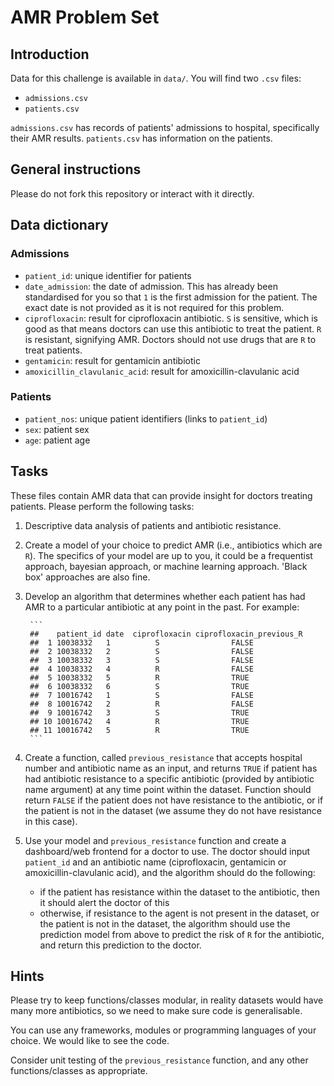 # AMR Problem Set

## Introduction

Data for this challenge is available in `data/`. You will find two `.csv` files:

* `admissions.csv`
* `patients.csv`

`admissions.csv` has records of patients' admissions to hospital, specifically their AMR results. `patients.csv` has information on the patients. 

## General instructions

Please do not fork this repository or interact with it directly. 

## Data dictionary

### Admissions

* `patient_id`: unique identifier for patients
* `date_admission`: the date of admission. This has already been standardised for you so that `1` is the first admission for the patient. The exact date is not provided as it is not required for this problem.
* `ciprofloxacin`: result for ciprofloxacin antibiotic. `S` is sensitive, which is good as that means doctors can use this antibiotic to treat the patient. `R` is resistant, signifying AMR. Doctors should not use drugs that are `R` to treat patients. 
* `gentamicin`: result for gentamicin antibiotic
* `amoxicillin_clavulanic_acid`:  result for amoxicillin-clavulanic acid

### Patients

* `patient_nos`: unique patient identifiers (links to `patient_id`)
* `sex`: patient sex
* `age`: patient age

## Tasks

These files contain AMR data that can provide insight for doctors treating patients. Please perform the following tasks:

1) Descriptive data analysis of patients and antibiotic resistance.
1) Create a model of your choice to predict AMR (i.e., antibiotics which are `R`). The specifics of your model are up to you, it could be a frequentist approach, bayesian approach, or machine learning approach. 'Black box' approaches are also fine. 
1) Develop an algorithm that determines whether each patient has had AMR to a particular antibiotic at any point in the past. For example:

        ```
        ##    patient_id date  ciprofloxacin ciprofloxacin_previous_R
        ##  1 10038332   1          S                FALSE               
        ##  2 10038332   2          S                FALSE               
        ##  3 10038332   3          S                FALSE               
        ##  4 10038332   4          R                FALSE               
        ##  5 10038332   5          R                TRUE                
        ##  6 10038332   6          S                TRUE                
        ##  7 10016742   1          S                FALSE               
        ##  8 10016742   2          R                FALSE               
        ##  9 10016742   3          S                TRUE               
        ## 10 10016742   4          R                TRUE               
        ## 11 10016742   5          R                TRUE
        ```

1) Create a function, called `previous_resistance` that accepts hospital number and antibiotic name as an input, and returns `TRUE` if patient has had antibiotic resistance to a specific antibiotic (provided by antibiotic name argument) at any time point within the dataset. Function should return `FALSE` if the patient does not have resistance to the antibiotic, or if the patient is not in the dataset (we assume they do not have resistance in this case).
1) Use your model and `previous_resistance` function and create a dashboard/web frontend for a doctor to use. The doctor should input `patient_id` and an antibiotic name (ciprofloxacin, gentamicin or amoxicillin-clavulanic acid), and the algorithm should do the following:
    * if the patient has resistance within the dataset to the antibiotic, then it should alert the doctor of this
    * otherwise, if resistance to the agent is not present in the dataset, or the patient is not in the dataset, the algorithm should use the prediction model from above to predict the risk of `R` for the antibiotic, and return this prediction to the doctor. 

## Hints

Please try to keep functions/classes modular, in reality datasets would have many more antibiotics, so we need to make sure code is generalisable. 

You can use any frameworks, modules or programming languages of your choice. We would like to see the code. 

Consider unit testing of the `previous_resistance` function, and any other functions/classes as appropriate.

